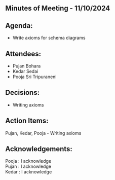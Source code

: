 ## Minutes of Meeting - 11/10/2024

## Agenda:

- Write axioms for schema diagrams

## Attendees: 

- Pujan Bohara
- Kedar Sedai
- Pooja Sri Tripuraneni

## Decisions:

- Writing axioms

## Action Items:

Pujan, Kedar, Pooja - Writing axioms

## Acknowledgements:

Pooja : I acknowledge <br> 
Pujan : I acknowledge <br>
Kedar : I acknowledge <br>